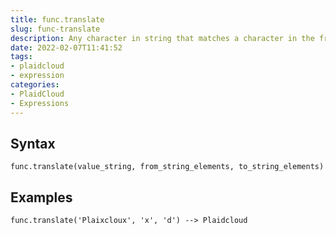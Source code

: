 ```yaml
---
title: func.translate
slug: func-translate
description: Any character in string that matches a character in the from set is replaced by the corresponding character in the to set
date: 2022-02-07T11:41:52
tags:
- plaidcloud
- expression
categories:
- PlaidCloud
- Expressions
---
```



## Syntax



```
func.translate(value_string, from_string_elements, to_string_elements)
```


## Examples



```
func.translate('Plaixcloux', 'x', 'd') --> Plaidcloud
```
